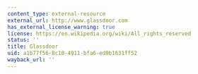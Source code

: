 ```yaml
---
content_type: external-resource
external_url: http://www.glassdoor.com
has_external_license_warning: true
license: https://en.wikipedia.org/wiki/All_rights_reserved
status: ''
title: Glassdoor
uid: a1b77f56-8c10-4911-bfa6-ed9b1631ff52
wayback_url: ''
---
```

